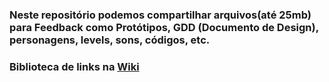 ### Neste repositório podemos compartilhar arquivos(até 25mb) para Feedback como Protótipos, GDD (Documento de Design), personagens, levels, sons, códigos, etc.

### Biblioteca de links na [Wiki](https://github.com/GrupoDeArtesInterativas/Games/wiki)
